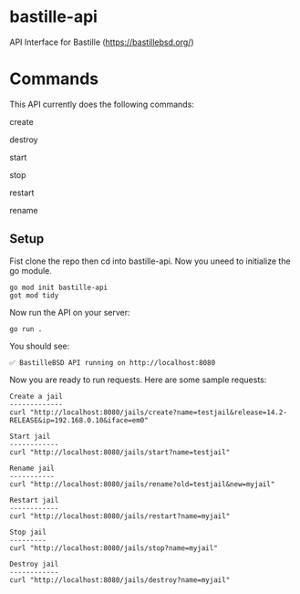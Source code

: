 # bastille-api

API Interface for Bastille (https://bastillebsd.org/)


Commands
========

This API currently does the following commands:

create

destroy

start

stop

restart

rename


Setup
-----

Fist clone the repo then cd into bastille-api.  Now you uneed to initialize 
the go module.

```shell
go mod init bastille-api
got mod tidy
```

Now run the API on your server:
```sne..
go run .
```

You should see:
```shell
✅ BastilleBSD API running on http://localhost:8080
```

Now you are ready to run requests.  Here are some sample requests:
```shell
Create a jail
-------------
curl "http://localhost:8080/jails/create?name=testjail&release=14.2-RELEASE&ip=192.168.0.10&iface=em0"

Start jail
------------
curl "http://localhost:8080/jails/start?name=testjail"

Rename jail
-----------
curl "http://localhost:8080/jails/rename?old=testjail&new=myjail"

Restart jail
------------
curl "http://localhost:8080/jails/restart?name=myjail"

Stop jail
---------
curl "http://localhost:8080/jails/stop?name=myjail"

Destroy jail
------------
curl "http://localhost:8080/jails/destroy?name=myjail"
```


